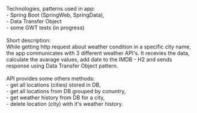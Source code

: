 Technologies, patterns used in app:
<br> - Spring Boot (SpringWeb, SpringData),
<br> - Data Transfer Object
<br> - some GWT tests (in progress)
<br>
<br>Short description:
<br>While getting http request about weather condition in a specific city name, the app communicates with 3 different weather API's. It recevies the data, calculate the avarage values, add date to the IMDB - H2 and sends response using Data Transfer Object pattern.
<br>
<br>API provides some others methods:
<br> - get all locations (cities) stored in DB,
<br> - get all locations from DB grouped by conuntry,
<br> - get weather history from DB for a city,
<br> - delete location (city) with it's weather history.

